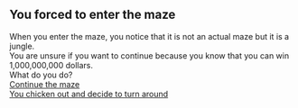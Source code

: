 ## You forced to enter the maze
When you enter the maze, you notice that it is not an actual maze but it is a jungle.   
You are unsure if you want to continue because you know that you can win 1,000,000,000 dollars.   
What do you do?   
[Continue the maze]()   
[You chicken out and decide to turn around]()